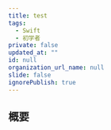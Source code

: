 ```yaml
---
title: test
tags:
  - Swift
  - 初学者
private: false
updated_at: ""
id: null
organization_url_name: null
slide: false
ignorePublish: true
---
```


## 概要

##

##

##

##

##
